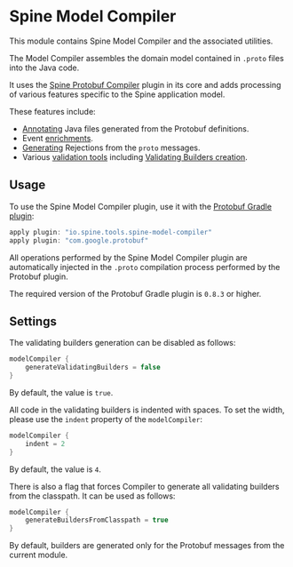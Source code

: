 # Spine Model Compiler

This module contains Spine Model Compiler and the associated utilities. 

The Model Compiler assembles the domain model contained in `.proto` files into the Java code. 

It uses the [Spine Protobuf Compiler](../protoc-plugin) plugin in its core and adds processing of 
various features specific to the Spine application model. 

These features include:

* [Annotating](src/main/java/io/spine/tools/compiler/annotation) Java files generated from the 
Protobuf definitions.
* Event [enrichments](src/main/java/io/spine/tools/compiler/enrichment).
* [Generating](src/main/java/io/spine/tools/compiler/rejection) Rejections from the `proto` 
messages.
* Various [validation tools](src/main/java/io/spine/tools/compiler/validation) including
[Validating Builders creation](src/main/java/io/spine/tools/gradle/compiler/ValidatingBuilderGenPlugin.java).

## Usage

To use the Spine Model Compiler plugin, use it with the 
[Protobuf Gradle plugin](https://github.com/google/protobuf-gradle-plugin):

```groovy
apply plugin: "io.spine.tools.spine-model-compiler"
apply plugin: "com.google.protobuf"
```

All operations performed by the Spine Model Compiler plugin are automatically injected in the 
`.proto` compilation process performed by the Protobuf plugin.

The required version of the Protobuf Gradle plugin is `0.8.3` or higher.

## Settings

The validating builders generation can be disabled as follows:

```groovy
modelCompiler {
    generateValidatingBuilders = false
}
```

By default, the value is `true`.

All code in the validating builders is indented with spaces. To set the width, please use the 
`indent` property of the `modelCompiler`:

```groovy
modelCompiler {
    indent = 2
}
```

By default, the value is `4`.

There is also a flag that forces Compiler to generate all validating builders from the classpath. 
It can be used as follows:

```groovy
modelCompiler {
    generateBuildersFromClasspath = true
}
```

By default, builders are generated only for the Protobuf messages from the current module.
